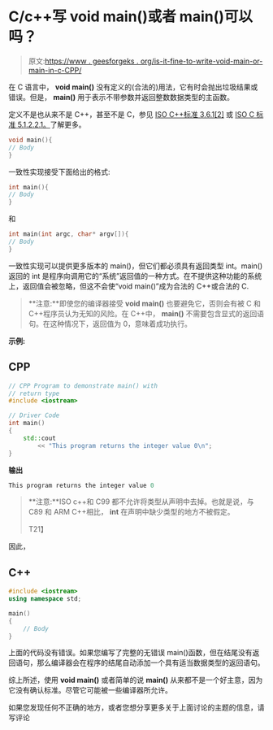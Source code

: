 # C/c++写 void main()或者 main()可以吗？

> 原文:[https://www . geesforgeks . org/is-it-fine-to-write-void-main-or-main-in-c-CPP/](https://www.geeksforgeeks.org/is-it-fine-to-write-void-main-or-main-in-c-cpp/)

在 C 语言中， **void main()** 没有定义的(合法的)用法，它有时会抛出垃圾结果或错误。但是， **main()** 用于表示不带参数并返回整数数据类型的主函数。

定义不是也从来不是 C++，甚至不是 C，参见 [ISO C++标准 3.6.1[2]](http://www.open-std.org/jtc1/sc22/wg21/docs/papers/2014/n4296.pdf) 或 [ISO C 标准 5.1.2.2.1。](http://www.open-std.org/jtc1/sc22/wg21/docs/papers/2014/n4296.pdf)了解更多。

```cpp
void main(){
// Body
}
```

一致性实现接受下面给出的格式:

```cpp
int main(){ 
// Body
}
```

和

```cpp
int main(int argc, char* argv[]){
// Body
}
```

一致性实现可以提供更多版本的 main()，但它们都必须具有返回类型 int。main()返回的 int 是程序向调用它的“系统”返回值的一种方式。在不提供这种功能的系统上，返回值会被忽略，但这不会使“void main()”成为合法的 C++或合法的 C.

> **注意:**即使您的编译器接受 **void main()** 也要避免它，否则会有被 C 和 C++程序员认为无知的风险。在 C++中， **main()** 不需要包含显式的返回语句。在这种情况下，返回值为 0，意味着成功执行。

**示例:**

## CPP

```cpp
// CPP Program to demonstrate main() with
// return type
#include <iostream>

// Driver Code
int main()
{
    std::cout
        << "This program returns the integer value 0\n";
}
```

**输出**

```cpp
This program returns the integer value 0
```

> **注意:**ISO c++和 C99 都不允许将类型从声明中去掉。也就是说，与 C89 和 ARM C++相比， **int** 在声明中缺少类型的地方不被假定。
> 
> T21】

因此，

## C++

```cpp
#include <iostream>
using namespace std;

main()
{
    // Body
}
```

上面的代码没有错误。如果您编写了完整的无错误 main()函数，但在结尾没有返回语句，那么编译器会在程序的结尾自动添加一个具有适当数据类型的返回语句。

综上所述，使用 **void main()** 或者简单的说 **main()** 从来都不是一个好主意，因为它没有确认标准。尽管它可能被一些编译器所允许。

如果您发现任何不正确的地方，或者您想分享更多关于上面讨论的主题的信息，请写评论